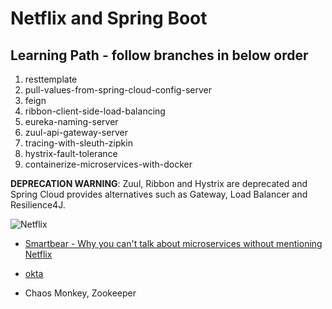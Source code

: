 # Netflix and Spring Boot

## Learning Path - follow branches in below order
1.  resttemplate
2.  pull-values-from-spring-cloud-config-server
3.  feign
4.  ribbon-client-side-load-balancing
5.  eureka-naming-server
6.  zuul-api-gateway-server
7.  tracing-with-sleuth-zipkin
8.  hystrix-fault-tolerance
9.  containerize-microservices-with-docker

**DEPRECATION WARNING**:  Zuul, Ribbon and Hystrix are deprecated and Spring Cloud provides alternatives such as Gateway, Load Balancer and Resilience4J.

![Netflix](https://i1.wp.com/samirbehara.com/wp-content/uploads/2019/05/netflix-oss-framework.png?fit=1215%2C701&ssl=1)

* [Smartbear - Why you can't talk about microservices without mentioning Netflix](https://smartbear.com/blog/develop/why-you-cant-talk-about-microservices-without-ment/)

* [okta](https://www.baeldung.com/spring-security-okta)

* Chaos Monkey, Zookeeper
